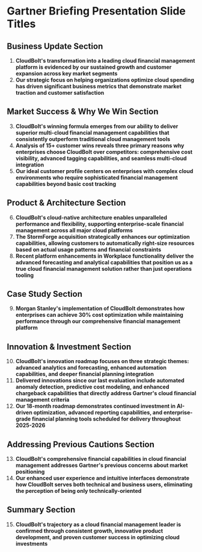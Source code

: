 # Gartner Briefing Presentation Slide Titles

## Business Update Section

1. **CloudBolt's transformation into a leading cloud financial management platform is evidenced by our sustained growth and customer expansion across key market segments**
2. **Our strategic focus on helping organizations optimize cloud spending has driven significant business metrics that demonstrate market traction and customer satisfaction**

## Market Success & Why We Win Section

3. **CloudBolt's winning formula emerges from our ability to deliver superior multi-cloud financial management capabilities that consistently outperform traditional cloud management tools**
4. **Analysis of 15+ customer wins reveals three primary reasons why enterprises choose CloudBolt over competitors: comprehensive cost visibility, advanced tagging capabilities, and seamless multi-cloud integration**
5. **Our ideal customer profile centers on enterprises with complex cloud environments who require sophisticated financial management capabilities beyond basic cost tracking**

## Product & Architecture Section

6. **CloudBolt's cloud-native architecture enables unparalleled performance and flexibility, supporting enterprise-scale financial management across all major cloud platforms**
7. **The StormForge acquisition strategically enhances our optimization capabilities, allowing customers to automatically right-size resources based on actual usage patterns and financial constraints**
8. **Recent platform enhancements in Workplace functionality deliver the advanced forecasting and analytical capabilities that position us as a true cloud financial management solution rather than just operations tooling**

## Case Study Section

9. **Morgan Stanley's implementation of CloudBolt demonstrates how enterprises can achieve 30% cost optimization while maintaining performance through our comprehensive financial management platform**

## Innovation & Investment Section

10. **CloudBolt's innovation roadmap focuses on three strategic themes: advanced analytics and forecasting, enhanced automation capabilities, and deeper financial planning integration**
11. **Delivered innovations since our last evaluation include automated anomaly detection, predictive cost modeling, and enhanced chargeback capabilities that directly address Gartner's cloud financial management criteria**
12. **Our 18-month roadmap demonstrates continued investment in AI-driven optimization, advanced reporting capabilities, and enterprise-grade financial planning tools scheduled for delivery throughout 2025-2026**

## Addressing Previous Cautions Section

13. **CloudBolt's comprehensive financial capabilities in cloud financial management addresses Gartner's previous concerns about market positioning**
14. **Our enhanced user experience and intuitive interfaces demonstrate how CloudBolt serves both technical and business users, eliminating the perception of being only technically-oriented**

## Summary Section

15. **CloudBolt's trajectory as a cloud financial management leader is confirmed through consistent growth, innovative product development, and proven customer success in optimizing cloud investments**